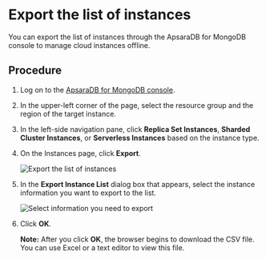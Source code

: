 # Export the list of instances

You can export the list of instances through the ApsaraDB for MongoDB console to manage cloud instances offline.

## Procedure

1.  Log on to the [ApsaraDB for MongoDB console](https://mongodb.console.aliyun.com/).

2.  In the upper-left corner of the page, select the resource group and the region of the target instance.

3.  In the left-side navigation pane, click **Replica Set Instances**, **Sharded Cluster Instances**, or **Serverless Instances** based on the instance type.

4.  On the Instances page, click **Export**.

    ![Export the list of instances](https://static-aliyun-doc.oss-cn-hangzhou.aliyuncs.com/assets/img/en-US/0480021061/p46763.png)

5.  In the **Export Instance List** dialog box that appears, select the instance information you want to export to the list.

    ![Select information you need to export](https://static-aliyun-doc.oss-cn-hangzhou.aliyuncs.com/assets/img/en-US/0480021061/p46764.png)

6.  Click **OK**.

    **Note:** After you click **OK**, the browser begins to download the CSV file. You can use Excel or a text editor to view this file.


